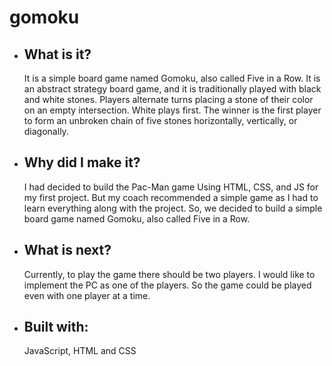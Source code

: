# gomoku

- ## What is it?

    It is a simple board game named Gomoku, also called Five in a Row. It is an abstract strategy board game, and it is traditionally played with black and white stones. Players alternate turns placing a stone of their color on an empty intersection. White plays first. The winner is the first player to form an unbroken chain of five stones horizontally, vertically, or diagonally.

- ## Why did I make it?

    I had decided to build the Pac-Man game Using HTML, CSS, and JS for my first project. But my coach recommended a simple game as I had to learn everything along with the project. So, we decided to build a simple board game named Gomoku, also called Five in a Row.
    
- ## What is next?

    Currently, to play the game there should be two players. I would like to implement the PC as one of the players. So the game could be played even with one player at a time.
    
- ## Built with:

    JavaScript, HTML and CSS
